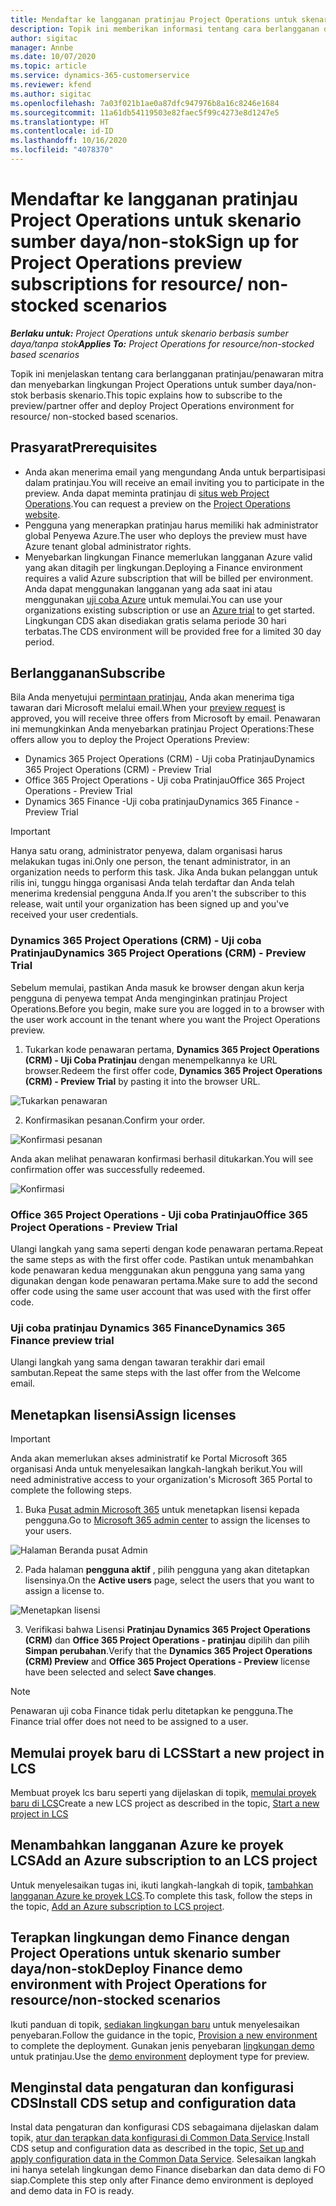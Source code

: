 ```yaml
---
title: Mendaftar ke langganan pratinjau Project Operations untuk skenario sumber daya/non-stok
description: Topik ini memberikan informasi tentang cara berlangganan dan menyebarkan Project Operations untuk skenario berbasis sumber daya/non-stok.
author: sigitac
manager: Annbe
ms.date: 10/07/2020
ms.topic: article
ms.service: dynamics-365-customerservice
ms.reviewer: kfend
ms.author: sigitac
ms.openlocfilehash: 7a03f021b1ae0a87dfc947976b8a16c8246e1684
ms.sourcegitcommit: 11a61db54119503e82faec5f99c4273e8d1247e5
ms.translationtype: HT
ms.contentlocale: id-ID
ms.lasthandoff: 10/16/2020
ms.locfileid: "4078370"
---
```

# <a name="sign-up-for-project-operations-preview-subscriptions-for-resource-non-stocked-scenarios"></a><span data-ttu-id="7ae62-103">Mendaftar ke langganan pratinjau Project Operations untuk skenario sumber daya/non-stok</span><span class="sxs-lookup"><span data-stu-id="7ae62-103">Sign up for Project Operations preview subscriptions for resource/ non-stocked scenarios</span></span>

<span data-ttu-id="7ae62-104">_**Berlaku untuk:** Project Operations untuk skenario berbasis sumber daya/tanpa stok_</span><span class="sxs-lookup"><span data-stu-id="7ae62-104">_**Applies To:** Project Operations for resource/non-stocked based scenarios_</span></span>

<span data-ttu-id="7ae62-105">Topik ini menjelaskan tentang cara berlangganan pratinjau/penawaran mitra dan menyebarkan lingkungan Project Operations untuk sumber daya/non-stok berbasis skenario.</span><span class="sxs-lookup"><span data-stu-id="7ae62-105">This topic explains how to subscribe to the preview/partner offer and deploy Project Operations environment for resource/ non-stocked based scenarios.</span></span>

## <a name="prerequisites"></a><span data-ttu-id="7ae62-106">Prasyarat</span><span class="sxs-lookup"><span data-stu-id="7ae62-106">Prerequisites</span></span>

- <span data-ttu-id="7ae62-107">Anda akan menerima email yang mengundang Anda untuk berpartisipasi dalam pratinjau.</span><span class="sxs-lookup"><span data-stu-id="7ae62-107">You will receive an email inviting you to participate in the preview.</span></span> <span data-ttu-id="7ae62-108">Anda dapat meminta pratinjau di [situs web Project Operations](https://dynamics.microsoft.com/en-us/project-operations/overview/).</span><span class="sxs-lookup"><span data-stu-id="7ae62-108">You can request a preview on the [Project Operations website](https://dynamics.microsoft.com/en-us/project-operations/overview/).</span></span>
- <span data-ttu-id="7ae62-109">Pengguna yang menerapkan pratinjau harus memiliki hak administrator global Penyewa Azure.</span><span class="sxs-lookup"><span data-stu-id="7ae62-109">The user who deploys the preview must have Azure tenant global administrator rights.</span></span>
- <span data-ttu-id="7ae62-110">Menyebarkan lingkungan Finance memerlukan langganan Azure valid yang akan ditagih per lingkungan.</span><span class="sxs-lookup"><span data-stu-id="7ae62-110">Deploying a Finance environment requires a valid Azure subscription that will be billed per environment.</span></span> <span data-ttu-id="7ae62-111">Anda dapat menggunakan langganan yang ada saat ini atau menggunakan [uji coba Azure](https://azure.microsoft.com/en-us/free/) untuk memulai.</span><span class="sxs-lookup"><span data-stu-id="7ae62-111">You can use your organizations existing subscription or use an [Azure trial](https://azure.microsoft.com/en-us/free/) to get started.</span></span> <span data-ttu-id="7ae62-112">Lingkungan CDS akan disediakan gratis selama periode 30 hari terbatas.</span><span class="sxs-lookup"><span data-stu-id="7ae62-112">The CDS environment will be provided free for a limited 30 day period.</span></span>

## <a name="subscribe"></a><span data-ttu-id="7ae62-113">Berlangganan</span><span class="sxs-lookup"><span data-stu-id="7ae62-113">Subscribe</span></span>

<span data-ttu-id="7ae62-114">Bila Anda menyetujui [permintaan pratinjau](https://forms.office.com/FormsPro/Pages/ResponsePage.aspx?id=v4j5cvGGr0GRqy180BHbR56j8lZs0FdAvwT75_WNFyxUMkRDV1NYQU5TNjE2VjhKOVBUNVg2R0s1NC4u), Anda akan menerima tiga tawaran dari Microsoft melalui email.</span><span class="sxs-lookup"><span data-stu-id="7ae62-114">When your [preview request](https://forms.office.com/FormsPro/Pages/ResponsePage.aspx?id=v4j5cvGGr0GRqy180BHbR56j8lZs0FdAvwT75_WNFyxUMkRDV1NYQU5TNjE2VjhKOVBUNVg2R0s1NC4u) is approved, you will receive three offers from Microsoft by email.</span></span> <span data-ttu-id="7ae62-115">Penawaran ini memungkinkan Anda menyebarkan pratinjau Project Operations:</span><span class="sxs-lookup"><span data-stu-id="7ae62-115">These offers allow you to deploy the Project Operations Preview:</span></span>

- <span data-ttu-id="7ae62-116">Dynamics 365 Project Operations (CRM) - Uji coba Pratinjau</span><span class="sxs-lookup"><span data-stu-id="7ae62-116">Dynamics 365 Project Operations (CRM) - Preview Trial</span></span>
- <span data-ttu-id="7ae62-117">Office 365 Project Operations - Uji coba Pratinjau</span><span class="sxs-lookup"><span data-stu-id="7ae62-117">Office 365 Project Operations - Preview Trial</span></span>
- <span data-ttu-id="7ae62-118">Dynamics 365 Finance -Uji coba pratinjau</span><span class="sxs-lookup"><span data-stu-id="7ae62-118">Dynamics 365 Finance - Preview Trial</span></span>

> [!IMPORTANT]
> <span data-ttu-id="7ae62-119">Hanya satu orang, administrator penyewa, dalam organisasi harus melakukan tugas ini.</span><span class="sxs-lookup"><span data-stu-id="7ae62-119">Only one person, the tenant administrator, in an organization needs to perform this task.</span></span> <span data-ttu-id="7ae62-120">Jika Anda bukan pelanggan untuk rilis ini, tunggu hingga organisasi Anda telah terdaftar dan Anda telah menerima kredensial pengguna Anda.</span><span class="sxs-lookup"><span data-stu-id="7ae62-120">If you aren't the subscriber to this release, wait until your organization has been signed up and you've received your user credentials.</span></span>

### <a name="dynamics-365-project-operations-crm---preview-trial"></a><span data-ttu-id="7ae62-121">Dynamics 365 Project Operations (CRM) - Uji coba Pratinjau</span><span class="sxs-lookup"><span data-stu-id="7ae62-121">Dynamics 365 Project Operations (CRM) - Preview Trial</span></span> 

<span data-ttu-id="7ae62-122">Sebelum memulai, pastikan Anda masuk ke browser dengan akun kerja pengguna di penyewa tempat Anda menginginkan pratinjau Project Operations.</span><span class="sxs-lookup"><span data-stu-id="7ae62-122">Before you begin, make sure you are logged in to a browser with the user work account in the tenant where you want the Project Operations preview.</span></span>

1. <span data-ttu-id="7ae62-123">Tukarkan kode penawaran pertama, **Dynamics 365 Project Operations (CRM) - Uji Coba Pratinjau** dengan menempelkannya ke URL browser.</span><span class="sxs-lookup"><span data-stu-id="7ae62-123">Redeem the first offer code, **Dynamics 365 Project Operations (CRM) - Preview Trial** by pasting it into the browser URL.</span></span>

![Tukarkan penawaran](./media/16RedeemFirstOfferNew.png)

2. <span data-ttu-id="7ae62-125">Konfirmasikan pesanan.</span><span class="sxs-lookup"><span data-stu-id="7ae62-125">Confirm your order.</span></span>

![Konfirmasi pesanan](./media/17ConfirmOrderNew.png)

<span data-ttu-id="7ae62-127">Anda akan melihat penawaran konfirmasi berhasil ditukarkan.</span><span class="sxs-lookup"><span data-stu-id="7ae62-127">You will see confirmation offer was successfully redeemed.</span></span>

![Konfirmasi](./media/18OrderConfirmationNew.png)

### <a name="office-365-project-operations---preview-trial"></a><span data-ttu-id="7ae62-129">Office 365 Project Operations - Uji coba Pratinjau</span><span class="sxs-lookup"><span data-stu-id="7ae62-129">Office 365 Project Operations - Preview Trial</span></span>

<span data-ttu-id="7ae62-130">Ulangi langkah yang sama seperti dengan kode penawaran pertama.</span><span class="sxs-lookup"><span data-stu-id="7ae62-130">Repeat the same steps as with the first offer code.</span></span> <span data-ttu-id="7ae62-131">Pastikan untuk menambahkan kode penawaran kedua menggunakan akun pengguna yang sama yang digunakan dengan kode penawaran pertama.</span><span class="sxs-lookup"><span data-stu-id="7ae62-131">Make sure to add the second offer code using the same user account that was used with the first offer code.</span></span>

### <a name="dynamics-365-finance-preview-trial"></a><span data-ttu-id="7ae62-132">Uji coba pratinjau Dynamics 365 Finance</span><span class="sxs-lookup"><span data-stu-id="7ae62-132">Dynamics 365 Finance preview trial</span></span>

<span data-ttu-id="7ae62-133">Ulangi langkah yang sama dengan tawaran terakhir dari email sambutan.</span><span class="sxs-lookup"><span data-stu-id="7ae62-133">Repeat the same steps with the last offer from the Welcome email.</span></span>

## <a name="assign-licenses"></a><span data-ttu-id="7ae62-134">Menetapkan lisensi</span><span class="sxs-lookup"><span data-stu-id="7ae62-134">Assign licenses</span></span>

> [!IMPORTANT]
> <span data-ttu-id="7ae62-135">Anda akan memerlukan akses administratif ke Portal Microsoft 365 organisasi Anda untuk menyelesaikan langkah-langkah berikut.</span><span class="sxs-lookup"><span data-stu-id="7ae62-135">You will need administrative access to your organization's Microsoft 365 Portal to complete the following steps.</span></span>

1. <span data-ttu-id="7ae62-136">Buka [Pusat admin Microsoft 365](https://portal.office.com/) untuk menetapkan lisensi kepada pengguna.</span><span class="sxs-lookup"><span data-stu-id="7ae62-136">Go to [Microsoft 365 admin center](https://portal.office.com/) to assign the licenses to your users.</span></span>

![Halaman Beranda pusat Admin](./media/14AdminPortal.png)

2. <span data-ttu-id="7ae62-138">Pada halaman **pengguna aktif** , pilih pengguna yang akan ditetapkan lisensinya.</span><span class="sxs-lookup"><span data-stu-id="7ae62-138">On the **Active users** page, select the users that you want to assign a license to.</span></span>

![Menetapkan lisensi](./media/15AssignLicenses.png)

3. <span data-ttu-id="7ae62-140">Verifikasi bahwa Lisensi **Pratinjau Dynamics 365 Project Operations (CRM)** dan **Office 365 Project Operations - pratinjau** dipilih dan pilih **Simpan perubahan**.</span><span class="sxs-lookup"><span data-stu-id="7ae62-140">Verify that the **Dynamics 365 Project Operations (CRM) Preview** and **Office 365 Project Operations - Preview** license have been selected and select **Save changes**.</span></span>

> [!NOTE]
> <span data-ttu-id="7ae62-141">Penawaran uji coba Finance tidak perlu ditetapkan ke pengguna.</span><span class="sxs-lookup"><span data-stu-id="7ae62-141">The Finance trial offer does not need to be assigned to a user.</span></span>

## <a name="start-a-new-project-in-lcs"></a><span data-ttu-id="7ae62-142">Memulai proyek baru di LCS</span><span class="sxs-lookup"><span data-stu-id="7ae62-142">Start a new project in LCS</span></span>

<span data-ttu-id="7ae62-143">Membuat proyek lcs baru seperti yang dijelaskan di topik, [memulai proyek baru di LCS](create-lcs-project.md)</span><span class="sxs-lookup"><span data-stu-id="7ae62-143">Create a new LCS project as described in the topic, [Start a new project in LCS](create-lcs-project.md)</span></span>

## <a name="add-an-azure-subscription-to-an-lcs-project"></a><span data-ttu-id="7ae62-144">Menambahkan langganan Azure ke proyek LCS</span><span class="sxs-lookup"><span data-stu-id="7ae62-144">Add an Azure subscription to an LCS project</span></span>

<span data-ttu-id="7ae62-145">Untuk menyelesaikan tugas ini, ikuti langkah-langkah di topik, [tambahkan langganan Azure ke proyek LCS](resource-add-azure-subscription-lcs-project.md).</span><span class="sxs-lookup"><span data-stu-id="7ae62-145">To complete this task, follow the steps in the topic, [Add an Azure subscription to LCS project](resource-add-azure-subscription-lcs-project.md).</span></span>

## <a name="deploy-finance-demo-environment-with-project-operations-for-resourcenon-stocked-scenarios"></a><span data-ttu-id="7ae62-146">Terapkan lingkungan demo Finance dengan Project Operations untuk skenario sumber daya/non-stok</span><span class="sxs-lookup"><span data-stu-id="7ae62-146">Deploy Finance demo environment with Project Operations for resource/non-stocked scenarios</span></span>

<span data-ttu-id="7ae62-147">Ikuti panduan di topik, [sediakan lingkungan baru](resource-provision-new-environment.md) untuk menyelesaikan penyebaran.</span><span class="sxs-lookup"><span data-stu-id="7ae62-147">Follow the guidance in the topic, [Provision a new environment](resource-provision-new-environment.md) to complete the deployment.</span></span> <span data-ttu-id="7ae62-148">Gunakan jenis penyebaran [lingkungan demo](https://docs.microsoft.com/dynamics365/fin-ops-core/dev-itpro/deployment/deploy-demo-environment) untuk pratinjau.</span><span class="sxs-lookup"><span data-stu-id="7ae62-148">Use the [demo environment](https://docs.microsoft.com/dynamics365/fin-ops-core/dev-itpro/deployment/deploy-demo-environment) deployment type for preview.</span></span> 

## <a name="install-cds-setup-and-configuration-data"></a><span data-ttu-id="7ae62-149">Menginstal data pengaturan dan konfigurasi CDS</span><span class="sxs-lookup"><span data-stu-id="7ae62-149">Install CDS setup and configuration data</span></span>

<span data-ttu-id="7ae62-150">Instal data pengaturan dan konfigurasi CDS sebagaimana dijelaskan dalam topik, [atur dan terapkan data konfigurasi di Common Data Service](resource-apply-pro-setup-config-data.md).</span><span class="sxs-lookup"><span data-stu-id="7ae62-150">Install CDS setup and configuration data as described in the topic, [Set up and apply configuration data in the Common Data Service](resource-apply-pro-setup-config-data.md).</span></span>
<span data-ttu-id="7ae62-151">Selesaikan langkah ini hanya setelah lingkungan demo Finance disebarkan dan data demo di FO siap.</span><span class="sxs-lookup"><span data-stu-id="7ae62-151">Complete this step only after Finance demo environment is deployed and demo data in FO is ready.</span></span>
